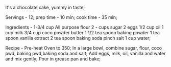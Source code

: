 It's a chocolate cake, yummy in taste; 


Servings - 12;
prep time - 10 min;
cook time - 35 min;

Ingredients -
1-3/4 cup All purpose flour
2 - cups sugar
2 eggs
1/2 cup oil
1 cup milk
3/4 cup coco powder
butter
1 1/2 tea spoon baking powder
1 tea spoon vanilla extract
2 tea spoon baking soda
pinch salt
1 cup water;

Recipe -
Pre-heat Oven to 350;
In a large bowl, combine sugar, flour, coco pwd, baking pwd,baking soda and salt;
Add eggs, milk, oil, vanilla and water and mix gently;
Pour in grease pan and bake;